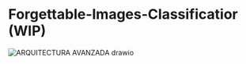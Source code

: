 # Forgettable-Images-Classificatior (WIP)
![ARQUITECTURA AVANZADA drawio](https://github.com/user-attachments/assets/f9667f46-3f21-4ab7-bbca-f1bf04e25b1e)

